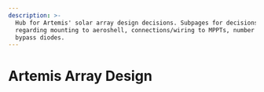 ```yaml
---
description: >-
  Hub for Artemis' solar array design decisions. Subpages for decisions
  regarding mounting to aeroshell, connections/wiring to MPPTs, number of MPPTs,
  bypass diodes.
---
```


# Artemis Array Design

##



